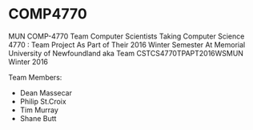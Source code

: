 # COMP4770
MUN COMP-4770
Team Computer Scientists Taking Computer Science 4770 : Team Project As Part of Their 2016 Winter Semester At Memorial University of Newfoundland aka Team CSTCS4770TPAPT2016WSMUN
Winter 2016

Team Members:
* Dean Massecar
* Philip St.Croix
* Tim Murray
* Shane Butt

